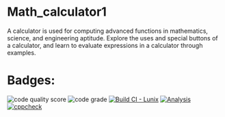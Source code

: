 # Math_calculator1
A calculator is used for computing advanced functions in mathematics, science, and engineering aptitude. Explore the uses and special buttons of a calculator, and learn to evaluate expressions in a calculator through examples. 
# Badges:
![code quality score](https://api.codiga.io/project/32199/score/svg)
![code grade](https://api.codiga.io/project/32199/status/svg)
[![Build CI - Lunix](https://github.com/Sreenivas0706/M1_Calculator/actions/workflows/Updated.yml/badge.svg)](https://github.com/Sreenivas0706/M1_Calculator/actions/workflows/Updated.yml)
[![Analysis](https://github.com/Sreenivas0706/M1_Calculator/actions/workflows/c-cpp.yml/badge.svg)](https://github.com/Sreenivas0706/M1_Calculator/actions/workflows/c-cpp.yml)
[![cppcheck](https://github.com/Sreenivas0706/M1_Calculator/actions/workflows/cppcheck.yml/badge.svg)](https://github.com/Sreenivas0706/M1_Calculator/actions/workflows/cppcheck.yml)
